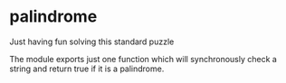 # palindrome
Just having fun solving this standard puzzle

The module exports just one function which will synchronously check a string and return true if it is a palindrome. 

